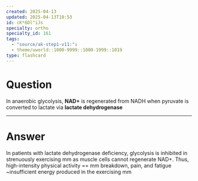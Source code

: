 ```yaml
---
created: 2025-04-13
updated: 2025-04-13T10:53
id: cK*6Dl^iJs
specialty: ortho
specialty_id: 161
tags:
  - "source/ak-step1-v11:": 
  - theme/uworld::1000-9999::1000-1999::1019
type: flashcard
---
```


# Question
In anaerobic glycolysis, **NAD+** is regenerated from NADH when pyruvate is converted to lactate via **lactate dehydrogenase**

---

# Answer
In patients with lactate dehydrogenase deficiency, glycolysis is inhibited in strenuously exercising mm as muscle cells cannot regenerate NAD+. Thus, high-intensity physical activity == mm breakdown, pain, and fatigue ~insufficient energy produced in the exercising mm